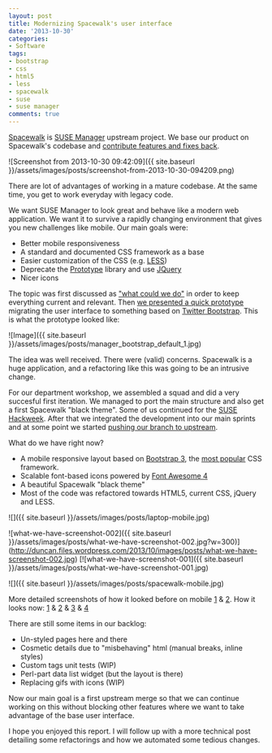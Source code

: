 ```yaml
---
layout: post
title: Modernizing Spacewalk's user interface
date: '2013-10-30'
categories:
- Software
tags:
- bootstrap
- css
- html5
- less
- spacewalk
- suse
- suse manager
comments: true
---
```


[Spacewalk](http://spacewalk.redhat.com/ "Spacewalk home page") is [SUSE Manager](https://www.suse.com/products/suse-manager/ "SUSE Manager home page") upstream project. We base our product on Spacewalk's codebase and [contribute features and fixes back](http://goo.gl/0xmYWv "gmane search").

![Screenshot from 2013-10-30 09:42:09]({{ site.baseurl }}/assets/images/posts/screenshot-from-2013-10-30-094209.png)

There are lot of advantages of working in a mature codebase. At the same time, you get to work everyday with legacy code.

We want SUSE Manager to look great and behave like a modern web application. We want it to survive a rapidly changing environment that gives you new challenges like mobile. Our main goals were:

- Better mobile responsiveness
- A standard and documented CSS framework as a base
- Easier customization of the CSS (e.g. [LESS](http://lesscss.org/ "LESS"))
- Deprecate the [Prototype](http://prototypejs.org/) library and use [JQuery](http://jquery.com/)
- Nicer icons

The topic was first discussed as ["what could we do"](https://www.redhat.com/archives/spacewalk-devel/2013-June/msg00003.html "Future of the development stack?") in order to keep everything current and relevant. Then [we presented a quick prototype](https://www.redhat.com/archives/spacewalk-devel/2013-July/msg00024.html "Twitter Bootstrap: Standardizing the CSS framework?") migrating the user interface to something based on [Twitter Bootstrap](http://getbootstrap.com/2.3.2/ "Bootstrap 2.3.2"). This is what the prototype looked like:

![Image]({{ site.baseurl }}/assets/images/posts/manager_bootstrap_default_1.jpg)

The idea was well received. There were (valid) concerns. Spacewalk is a huge application, and a refactoring like this was going to be an intrusive change.

For our department workshop, we assembled a squad and did a very succesful first iteration. We managed to port the main structure and also get a first Spacewalk "black theme". Some of us continued for the [SUSE Hackweek](https://hackweek.suse.com/ "SUSE Hackweek"). After that we integrated the development into our main sprints and at some point we started [pushing our branch to upstream](https://git.fedorahosted.org/cgit/spacewalk.git/log/?h=bootstrap-css "bootstrap-css branch").

What do we have right now?

- A mobile responsive layout based on [Bootstrap 3](http://getbootstrap.com/ "Bootstrap 3"), the [most popular](http://www.ostraining.com/blog/webdesign/bootstrap-boom/ "Bootstrap Boom") CSS framework.
- Scalable font-based icons powered by [Font Awesome 4](http://fortawesome.github.io/Font-Awesome/ "Font Awesome")
- A beautiful Spacewalk "black theme"
- Most of the code was refactored towards HTML5, current CSS, jQuery and LESS.

![]({{ site.baseurl }}/assets/images/posts/laptop-mobile.jpg)

![what-we-have-screenshot-002]({{ site.baseurl }}/assets/images/posts/what-we-have-screenshot-002.jpg?w=300)](http://duncan.files.wordpress.com/2013/10/images/posts/what-we-have-screenshot-002.jpg) [![what-we-have-screenshot-001]({{ site.baseurl }}/assets/images/posts/what-we-have-screenshot-001.jpg)

![]({{ site.baseurl }}/assets/images/posts/spacewalk-mobile.jpg)

More detailed screenshots of how it looked before on mobile [1](http://duncan.files.wordpress.com/2013/10/screenshot_2013-10-30-10-08-29.png "mobile before 1") & [2](http://duncan.files.wordpress.com/2013/10/screenshot_2013-10-30-10-09-04.png "mobile before 2"). How it looks now: [1](http://duncan.files.wordpress.com/2013/10/screenshot_2013-10-30-10-07-13.png "mobile after 1") & [2](http://duncan.files.wordpress.com/2013/10/screenshot_2013-10-30-10-07-42.png "mobile after 2") & [3](http://duncan.files.wordpress.com/2013/10/screenshot_2013-10-30-10-07-50.png "mobile after 3") & [4](http://duncan.files.wordpress.com/2013/10/screenshot_2013-10-30-10-07-56.png "mobile after 4")

There are still some items in our backlog:

- Un-styled pages here and there
- Cosmetic details due to "misbehaving" html (manual breaks, inline styles)
- Custom tags unit tests (WIP)
- Perl-part data list widget (but the layout is there)
- Replacing gifs with icons (WIP)

Now our main goal is a first upstream merge so that we can continue working on this without blocking other features where we want to take advantage of the base user interface.

I hope you enjoyed this report. I will follow up with a more technical post detailing some refactorings and how we automated some tedious changes.

